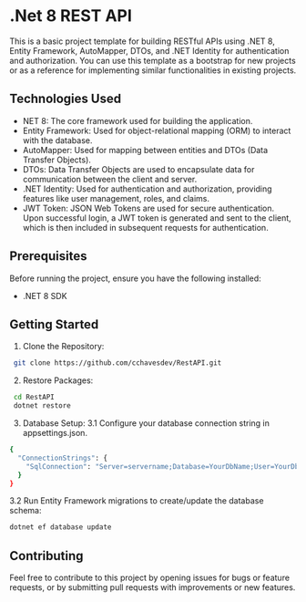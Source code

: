 
# .Net 8 REST API


This is a basic project template for building RESTful APIs using .NET 8, Entity Framework, AutoMapper, DTOs, and .NET Identity for authentication and authorization. You can use this template as a bootstrap for new projects or as a reference for implementing similar functionalities in existing projects.

## Technologies Used

* NET 8: The core framework used for building the application.
* Entity Framework: Used for object-relational mapping (ORM) to interact with the database.
* AutoMapper: Used for mapping between entities and   DTOs (Data Transfer Objects).
* DTOs: Data Transfer Objects are used to encapsulate data for communication between the client and server.
* .NET Identity: Used for authentication and authorization, providing features like user management, roles, and claims.
* JWT Token: JSON Web Tokens are used for secure authentication. Upon successful login, a JWT token is generated and sent to the client, which is then included in subsequent requests for authentication.

## Prerequisites

Before running the project, ensure you have the following installed:

* .NET 8 SDK

## Getting Started

1. Clone the Repository:

```bash
 git clone https://github.com/cchavesdev/RestAPI.git
```

2. Restore Packages:

```bash
 cd RestAPI
 dotnet restore
```

3. Database Setup:
3.1 Configure your database connection string in appsettings.json.

```bash
{ 
  "ConnectionStrings": {
    "SqlConnection": "Server=servername;Database=YourDbName;User=YourDbUser;Password=YourDBPassword;TrustServerCertificate=True"
  }  
}

```
    

3.2 Run Entity Framework migrations to create/update the database schema:


```bash
dotnet ef database update
```
    
## Contributing

Feel free to contribute to this project by opening issues for bugs or feature requests, or by submitting pull requests with improvements or new features.

